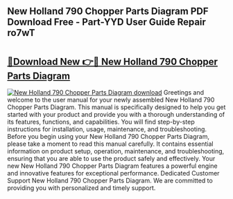 ## New Holland 790 Chopper Parts Diagram PDF Download Free - Part-YYD User Guide Repair ro7wT

# <h2><a href="http://dfrn8lr.blite.top/?on=New+Holland+790+Chopper+Parts+Diagram">🔗Download New 👉🔴 New Holland 790 Chopper Parts Diagram</a></h2>

[![New Holland 790 Chopper Parts Diagram download](https://i.imgur.com/lujVjoI.png)](http://dfrn8lr.blite.top/?on=New+Holland+790+Chopper+Parts+Diagram)
Greetings and welcome to the user manual for your newly assembled New Holland 790 Chopper Parts Diagram. This manual is specifically designed to help you get started with your product and provide you with a thorough understanding of its features, functions, and capabilities. You will find step-by-step instructions for installation, usage, maintenance, and troubleshooting. Before you begin using your New Holland 790 Chopper Parts Diagram, please take a moment to read this manual carefully. It contains essential information on product setup, operation, maintenance, and troubleshooting, ensuring that you are able to use the product safely and effectively. Your new New Holland 790 Chopper Parts Diagram features a powerful engine and innovative features for exceptional performance. Dedicated Customer Support New Holland 790 Chopper Parts Diagram. We are committed to providing you with personalized and timely support.

